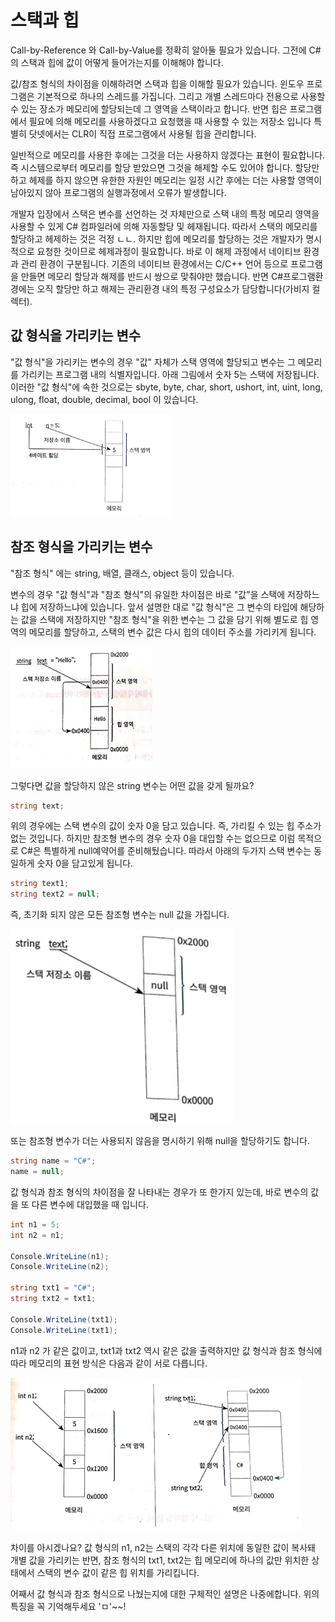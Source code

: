 # 스택과 힙

Call-by-Reference 와 Call-by-Value를 정확히 알아둘 필요가 있습니다. 그전에 C#의 스택과 힙에 값이 어떻게 들어가는지를 이해해야 합니다. 

값/참조 형식의 차이점을 이해하려면 스택과 힙을 이해할 필요가 있습니다. 윈도우 프로그램은 기본적으로 하나의 스레드를 가집니다. 그리고 개별 스레드마다 전용으로 사용할 수 있는 장소가 메모리에 할당되는데 그 영역을 스택이라고 합니다. 반면 힙은 프로그램에서 필요에 의해 메모리를 사용하겠다고 요청했을 때 사용할 수 있는 저장소 입니다 특별히 닷넷에서는 CLR이 직접 프로그램에서 사용될 힙을 관리합니다. 

일반적으로 메모리를 사용한 후에는 그것을 더는 사용하지 않겠다는 표현이 필요합니다. 즉 시스템으로부터 메모리를 할당 받았으면 그것을 해제할 수도 있어야 합니다. 할당만 하고 헤제를 하지 않으면 유한한 자원인 메모리는 일정 시간 후에는 더는 사용할 영역이 남아있지 않아 프로그램의 실행과정에서 오류가 발생합니다. 

개발자 입장에서 스택은 변수를 선언하는 것 자체만으로 스택 내의 특정 메모리 영역을 사용할 수 있게 C# 컴파일러에 의해 자동할당 및 헤재됩니다. 따라서 스택의 메모리를 할당하고 헤제하는 것은 걱정 ㄴㄴ. 하지만 힙에 메모리를 할당하는 것은 개발자가 명시적으로 요청한 것이므로 헤제과정이 필요합니다. 바로 이 해제 과정에서 네이티브 환경과 관리 환경이 구분됩니다. 기존의 네이티브 환경에서는  C/C++ 언어 등으로 프로그램을 만들면 메모리 할당과 해제를 반드시 쌍으로 맞춰야만 했습니다. 반면 C#프로그램환경에는 오직 할당만 하고 해제는 관리환경 내의 특정 구성요소가 담당합니다(가비지 컬렉터).

## 값 형식을 가리키는 변수

"값 형식"을 가리키는 변수의 경우 "값" 자체가 스택 영역에 할당되고 변수는 그 메모리를 가리키는 프로그램 내의 식별자입니다. 아래 그림에서 숫자 5는 스택에 저장됩니다. 이러한 "값 형식"에 속한 것으로는 sbyte, byte, char, short, ushort, int, uint, long, ulong, float, double, decimal, bool 이 있습니다.

![img](../../img/c_img/etc/etc007/001.png)

## 참조 형식을 가리키는 변수

"참조 형식" 에는 string, 배열, 클래스, object 등이 있습니다. 

변수의 경우 "값 형식"과 "참조 형식"의 유일한 차이점은 바로 "값"을 스택에 저장하느냐 힙에 저장하느냐에 있습니다. 앞서 설명한 대로 "값 형식"은 그 변수의 타입에 해당하는 값을 스택에 저장하지만 "참조 형식"을 위한 변수는 그 값을 담기 위해 별도로 힙 영역의 메모리를 할당하고, 스택의 변수 값은 다시 힙의 데이터 주소를 가리키게 됩니다. 

![img](../../img/c_img/etc/etc007/002.png)

그렇다면 값을 할당하지 않은 string 변수는 어떤 값을 갖게 될까요?

```C#
string text;
```

위의 경우에는 스택 변수의 값이 숫자 0을 담고 있습니다. 즉, 가리킬 수 있는 힙 주소가 없는 것입니다. 하지만 참조형 변수의 경우 숫자 0을 대입할 수는 없으므로 이럼 목적으로 C#은 특별하게 null예약어를 준비해뒀습니다. 따라서 아래의 두가지 스택 변수는 동일하게 숫자 0을 담고있게 됩니다. 

```C#
string text1;
string text2 = null;
```

즉, 초기화 되지 않은 모든 참조형 변수는 null 값을 가집니다. 

![img](../../img/c_img/etc/etc007/003.png)

또는 참조형 변수가 더는 사용되지 않음을 명시하기 위해 null을 할당하기도 합니다.

```C#
string name = "C#";
name = null;
```

값 형식과 참조 형식의 차이점을 잘 나타내는 경우가 또 한가지 있는데, 바로 변수의 값을 또 다른 변수에 대입했을 때 입니다. 

```C#
int n1 = 5;
int n2 = n1;

Console.WriteLine(n1);
Console.WriteLine(n2);

string txt1 = "C#";
string txt2 = txt1;

Console.WriteLine(txt1);
Console.WriteLine(txt1);
```

n1과 n2 가 같은 값이고, txt1과 txt2 역시 같은 값을 출력하지만 값 형식과 참조 형식에 따라 메모리의 표현 방식은 다음과 같이 서로 다릅니다. 

![img](../../img/c_img/etc/etc007/004.png)

차이를 아시겠나요? 값 형식의 n1, n2는 스택의 각각 다른 위치에 동일한 값이 복사돼 개별 값을 가리키는 반면, 참조 형식의 txt1, txt2는 힙 메모리에 하나의 값만 위치한 상태에서 스택의 변수 값이 같은 힙 위치를 가리킵니다. 

어째서 값 형식과 참조 형식으로 나눴는지에 대한 구체적인 설명은 나중에합니다. 위의 특징을 꼭 기억해두세요 'ㅁ'~~!